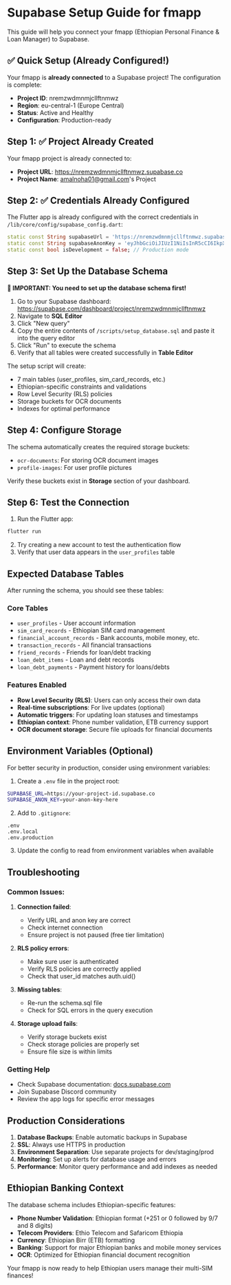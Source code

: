 # Supabase Setup Guide for fmapp

This guide will help you connect your fmapp (Ethiopian Personal Finance & Loan Manager) to Supabase.

## ✅ Quick Setup (Already Configured!)

Your fmapp is **already connected** to a Supabase project! The configuration is complete:

- **Project ID**: nremzwdmnmjcllftnmwz
- **Region**: eu-central-1 (Europe Central)
- **Status**: Active and Healthy
- **Configuration**: Production-ready

## Step 1: ✅ Project Already Created

Your fmapp project is already connected to:
- **Project URL**: https://nremzwdmnmjcllftnmwz.supabase.co
- **Project Name**: amalnoha01@gmail.com's Project

## Step 2: ✅ Credentials Already Configured

The Flutter app is already configured with the correct credentials in `/lib/core/config/supabase_config.dart`:

```dart
static const String supabaseUrl = 'https://nremzwdmnmjcllftnmwz.supabase.co';
static const String supabaseAnonKey = 'eyJhbGciOiJIUzI1NiIsInR5cCI6IkpXVCJ9...';
static const bool isDevelopment = false; // Production mode
```

## Step 3: Set Up the Database Schema

**🚨 IMPORTANT: You need to set up the database schema first!**

1. Go to your Supabase dashboard: https://supabase.com/dashboard/project/nremzwdmnmjcllftnmwz
2. Navigate to **SQL Editor**
3. Click "New query"
4. Copy the entire contents of `/scripts/setup_database.sql` and paste it into the query editor
5. Click "Run" to execute the schema
6. Verify that all tables were created successfully in **Table Editor**

The setup script will create:
- 7 main tables (user_profiles, sim_card_records, etc.)
- Ethiopian-specific constraints and validations
- Row Level Security (RLS) policies
- Storage buckets for OCR documents
- Indexes for optimal performance

## Step 4: Configure Storage

The schema automatically creates the required storage buckets:
- `ocr-documents`: For storing OCR document images
- `profile-images`: For user profile pictures

Verify these buckets exist in **Storage** section of your dashboard.

## Step 6: Test the Connection

1. Run the Flutter app:
```bash
flutter run
```

2. Try creating a new account to test the authentication flow
3. Verify that user data appears in the `user_profiles` table

## Expected Database Tables

After running the schema, you should see these tables:

### Core Tables
- `user_profiles` - User account information
- `sim_card_records` - Ethiopian SIM card management
- `financial_account_records` - Bank accounts, mobile money, etc.
- `transaction_records` - All financial transactions
- `friend_records` - Friends for loan/debt tracking
- `loan_debt_items` - Loan and debt records
- `loan_debt_payments` - Payment history for loans/debts

### Features Enabled
- **Row Level Security (RLS)**: Users can only access their own data
- **Real-time subscriptions**: For live updates (optional)
- **Automatic triggers**: For updating loan statuses and timestamps
- **Ethiopian context**: Phone number validation, ETB currency support
- **OCR document storage**: Secure file uploads for financial documents

## Environment Variables (Optional)

For better security in production, consider using environment variables:

1. Create a `.env` file in the project root:
```bash
SUPABASE_URL=https://your-project-id.supabase.co
SUPABASE_ANON_KEY=your-anon-key-here
```

2. Add to `.gitignore`:
```
.env
.env.local
.env.production
```

3. Update the config to read from environment variables when available

## Troubleshooting

### Common Issues:

1. **Connection failed**: 
   - Verify URL and anon key are correct
   - Check internet connection
   - Ensure project is not paused (free tier limitation)

2. **RLS policy errors**:
   - Make sure user is authenticated
   - Verify RLS policies are correctly applied
   - Check that user_id matches auth.uid()

3. **Missing tables**:
   - Re-run the schema.sql file
   - Check for SQL errors in the query execution

4. **Storage upload fails**:
   - Verify storage buckets exist
   - Check storage policies are properly set
   - Ensure file size is within limits

### Getting Help

- Check Supabase documentation: [docs.supabase.com](https://docs.supabase.com)
- Join Supabase Discord community
- Review the app logs for specific error messages

## Production Considerations

1. **Database Backups**: Enable automatic backups in Supabase
2. **SSL**: Always use HTTPS in production
3. **Environment Separation**: Use separate projects for dev/staging/prod
4. **Monitoring**: Set up alerts for database usage and errors
5. **Performance**: Monitor query performance and add indexes as needed

## Ethiopian Banking Context

The database schema includes Ethiopian-specific features:

- **Phone Number Validation**: Ethiopian format (+251 or 0 followed by 9/7 and 8 digits)
- **Telecom Providers**: Ethio Telecom and Safaricom Ethiopia
- **Currency**: Ethiopian Birr (ETB) formatting
- **Banking**: Support for major Ethiopian banks and mobile money services
- **OCR**: Optimized for Ethiopian financial document recognition

Your fmapp is now ready to help Ethiopian users manage their multi-SIM finances!